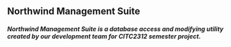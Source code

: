 ## Northwind Management Suite

  ##### Northwind Management Suite is a database access and modifying utility created by our development team for CITC2312 semester project. 
  
